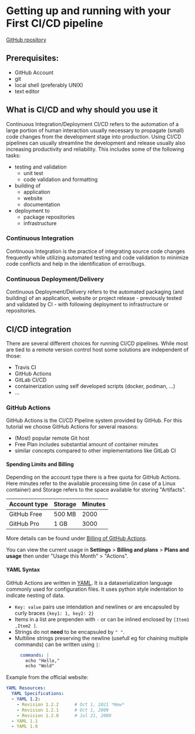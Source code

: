 # Getting up and running with your First CI/CD pipeline

[GitHub rpository](https://github.com/beuscher/deRSE-ci)

## Prerequisites:

- GitHub Account
- git
- local shell (preferably UNIX)
- text editor

## What is CI/CD and why should you use it

Continuous Integration/Deployment CI/CD refers to the automation of a large portion of human interaction usually necessary to propagate (small) code changes from the development stage into production. Using CI/CD pipelines can usually streamline the development and release usually also increasing productivity and reliability. This includes some of the following tasks:

- testing and validation
  - unit test
  - code validation and formatting
- building of
  - application
  - website
  - documentation
- deployment to
  - package repositories
  - infrastructure

### Continuous Integration

Continuous Integration is the practice of integrating source code changes frequently while utilizing automated testing and code validation to minimize code conflicts and help in the identification of error/bugs.

### Continuous Deployment/Delivery

Continuous Deployment/Delivery refers to the automated packaging (and building) of an application, website or project release - previously tested and validated by CI - with following deployment to infrastructure or repositories.

## CI/CD integration

There are several different choices for running CI/CD pipelines. While most are tied to a remote version control host some solutions are independent of those:

- Travis CI
- GitHub Actions
- GitLab CI/CD
- containerization using self developed scripts (docker, podman, ...)
- ...

### GitHub Actions

GitHub Actions is the CI/CD Pipeline system provided by GitHub. For this tutorial we choose GitHub Actions for several reasons:

- (Most) popular remote Git host
- Free Plan includes substantial amount of container minutes
- similar concepts compared to other implementations like GitLab CI

#### Spending Limits and Billing

Depending on the account type there is a free quota for GitHub Actions. Here minutes refer to the available processing time (in case of a Linux container) and Storage refers to the space available for storing "Artifacts".

| Account type | Storage   | Minutes    |
|--------------|-----------|------------|
| GitHub Free  | 500 MB    | 2000       |
| GitHub Pro   | 1 GB      | 3000       |

More details can be found under [Billing of GitHub Actions](https://docs.github.com/en/billing/managing-billing-for-github-actions/about-billing-for-github-actions).

You can view the current usage in **Settings** > **Billing and plans** > **Plans and usage** then under "Usage this Month" > "Actions".

#### YAML Syntax

GitHub Actions are written in [YAML](https://yaml.org/spec/1.2.2/). It is a dataserialization language commonly used for configuration files. It uses python style indentation to indicate nesting of data. 

- `Key: value` pairs use intendation and newlines or are encapsuled by curly braces `{key1: 1, key2: 2}`
- Items in a list are prependen with `-` or can be inlined enclosed by `[Item1 ,Item2 ]`.
- Strings do not **need** to be encapsuled by `" "`.
- Multiline strings preserving the newline (usefull eg for chaining multiple commands) can be written using `|`:
  ```yml
    commands: |
      echo "Hello,"
      echo "Wold"
  ```

Example from the official website:

```yml
YAML Resources:
  YAML Specifications:
  - YAML 1.2:
    - Revision 1.2.2      # Oct 1, 2021 *New*
    - Revision 1.2.1      # Oct 1, 2009
    - Revision 1.2.0      # Jul 21, 2009
  - YAML 1.1
  - YAML 1.0
```
